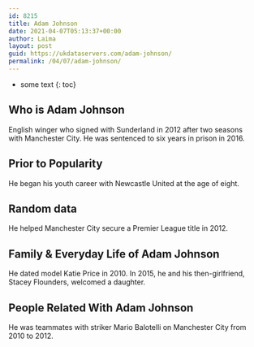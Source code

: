 ```yaml
---
id: 8215
title: Adam Johnson
date: 2021-04-07T05:13:37+00:00
author: Laima
layout: post
guid: https://ukdataservers.com/adam-johnson/
permalink: /04/07/adam-johnson/
---
```


* some text
{: toc}


## Who is Adam Johnson
                  
                  
                  
English winger who signed with Sunderland in 2012 after two seasons with Manchester City. He was sentenced to six years in prison in 2016.
                  
              
            
              
            
                
                
                
## Prior to Popularity
                  
                  
                  
He began his youth career with Newcastle United at the age of eight.
                  
              
            
              
            
                
                
                
## Random data
                  
                  
                  
He helped Manchester City secure a Premier League title in 2012.
                  
              
            
              
            
                
                
                
## Family & Everyday Life of Adam Johnson
                  
                  
                  
He dated model Katie Price in 2010. In 2015, he and his then-girlfriend, Stacey Flounders, welcomed a daughter.
                  
              
            
              
            
                
                
                
## People Related With Adam Johnson
                  
                  
                  
He was teammates with striker Mario Balotelli on Manchester City from 2010 to 2012.
                  
              
            
              
            
                
              
            
              
              
            
            
              
            
          
          
          